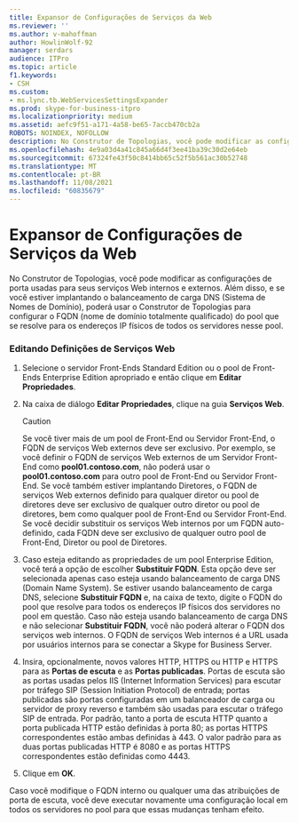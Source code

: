 ```yaml
---
title: Expansor de Configurações de Serviços da Web
ms.reviewer: ''
ms.author: v-mahoffman
author: HowlinWolf-92
manager: serdars
audience: ITPro
ms.topic: article
f1.keywords:
- CSH
ms.custom:
- ms.lync.tb.WebServicesSettingsExpander
ms.prod: skype-for-business-itpro
ms.localizationpriority: medium
ms.assetid: aefc9f51-a171-4a58-be65-7accb470cb2a
ROBOTS: NOINDEX, NOFOLLOW
description: No Construtor de Topologias, você pode modificar as configurações de porta usadas para seus serviços Web internos e externos. Além disso, e se você estiver implantando o balanceamento de carga DNS (Sistema de Nomes de Domínio), poderá usar o Construtor de Topologias para configurar o FQDN (nome de domínio totalmente qualificado) do pool que se resolve para os endereços IP físicos de todos os servidores nesse pool.
ms.openlocfilehash: 4e9a03d4a41c845a66d4f3ee41ba39c30d2e64eb
ms.sourcegitcommit: 67324fe43f50c8414bb65c52f5b561ac30b52748
ms.translationtype: MT
ms.contentlocale: pt-BR
ms.lasthandoff: 11/08/2021
ms.locfileid: "60835679"
---
```

# <a name="web-services-settings-expander"></a>Expansor de Configurações de Serviços da Web
 
No Construtor de Topologias, você pode modificar as configurações de porta usadas para seus serviços Web internos e externos. Além disso, e se você estiver implantando o balanceamento de carga DNS (Sistema de Nomes de Domínio), poderá usar o Construtor de Topologias para configurar o FQDN (nome de domínio totalmente qualificado) do pool que se resolve para os endereços IP físicos de todos os servidores nesse pool.
  
### <a name="editing-web-services-settings"></a>Editando Definições de Serviços Web

1. Selecione o servidor Front-Ends Standard Edition ou o pool de Front-Ends Enterprise Edition apropriado e então clique em **Editar Propriedades**.
    
2. Na caixa de diálogo **Editar Propriedades**, clique na guia **Serviços Web**.
    
    > [!CAUTION]
    > Se você tiver mais de um pool de Front-End ou Servidor Front-End, o FQDN de serviços Web externos deve ser exclusivo. Por exemplo, se você definir o FQDN de serviços Web externos de um Servidor Front-End como **pool01.contoso.com**, não poderá usar o **pool01.contoso.com** para outro pool de Front-End ou Servidor Front-End. Se você também estiver implantando Diretores, o FQDN de serviços Web externos definido para qualquer diretor ou pool de diretores deve ser exclusivo de qualquer outro diretor ou pool de diretores, bem como qualquer pool de Front-End ou Servidor Front-End. Se você decidir substituir os serviços Web internos por um FQDN auto-definido, cada FQDN deve ser exclusivo de qualquer outro pool de Front-End, Diretor ou pool de Diretores.
  
3. Caso esteja editando as propriedades de um pool Enterprise Edition, você terá a opção de escolher **Substituir FQDN**. Esta opção deve ser selecionada apenas caso esteja usando balanceamento de carga DNS (Domain Name System). Se estiver usando balanceamento de carga DNS, selecione **Substituir FQDN** e, na caixa de texto, digite o FQDN do pool que resolve para todos os endereços IP físicos dos servidores no pool em questão. Caso não esteja usando balanceamento de carga DNS e não selecionar **Substituir FQDN**, você não poderá alterar o FQDN dos serviços web internos. O FQDN de serviços Web internos é a URL usada por usuários internos para se conectar a Skype for Business Server.
    
4. Insira, opcionalmente, novos valores HTTP, HTTPS ou HTTP e HTTPS para as **Portas de escuta** e as **Portas publicadas**. Portas de escuta são as portas usadas pelos IIS (Internet Information Services) para escutar por tráfego SIP (Session Initiation Protocol) de entrada; portas publicadas são portas configuradas em um balanceador de carga ou servidor de proxy reverso e também são usadas para escutar o tráfego SIP de entrada. Por padrão, tanto a porta de escuta HTTP quanto a porta publicada HTTP estão definidas à porta 80; as portas HTTPS correspondentes estão ambas definidas à 443. O valor padrão para as duas portas publicadas HTTP é 8080 e as portas HTTPS correspondentes estão definidas como 4443.
    
5. Clique em **OK**.
    
Caso você modifique o FQDN interno ou qualquer uma das atribuições de porta de escuta, você deve executar novamente uma configuração local em todos os servidores no pool para que essas mudanças tenham efeito.
  

